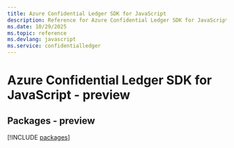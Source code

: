 ```yaml
---
title: Azure Confidential Ledger SDK for JavaScript
description: Reference for Azure Confidential Ledger SDK for JavaScript
ms.date: 10/29/2025
ms.topic: reference
ms.devlang: javascript
ms.service: confidentialledger
---
```

# Azure Confidential Ledger SDK for JavaScript - preview
## Packages - preview
[!INCLUDE [packages](confidential-ledger-index.md)]
